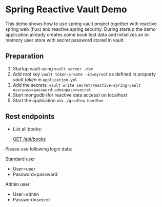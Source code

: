 # Spring Reactive Vault Demo
This demo shows how to use spring vault project together with 
reactive spring web (flux) and reactive spring security.
During startup the demo application already creates some book test data and
initializes an in-memory user store with secret password stored in vault.

## Preparation

1. Startup vault using `vault server -dev`
2. Add root key `vault token-create -id=myroot` as defined in property _vault.token_ in `application.yml`
3. Add the secrets: `vault write secret/reactive-spring-vault userpass=password adminpass=secret`
4. Start mongodb (for reactive data access) on localhost
5. Start the application via `./gradlew bootRun`

## Rest endpoints

* List all books:

  [GET /api/books](http://localhost:8080/api/books)
  
Please use following login data:

Standard user
* User=user
* Password=password

Admin user
* User=admin
* Password=secret